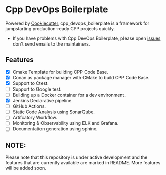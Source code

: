 # Cpp DevOps Boilerplate

Powered by [Cookiecutter](https://github.com/cookiecutter/cookiecutter), cpp_devops_boilerplate is a framework for jumpstarting
production-ready CPP projects quickly.



- If you have problems with Cpp DevOps Boilerplate, please open [issues](https://github.com/pawanhardikar/cmake_project_template/issues) don't send
  emails to the maintainers.

## Features

- [x] Cmake Template for building CPP Code Base.
- [x] Conan as package manager with CMake to build CPP Code Base.
- [x] Support to Ctest.
- [ ] Support to Google test.
- [ ] Building up a Docker container for a dev environment.
- [x] Jenkins Declarative pipeline.
- [ ] GitHub Actions.
- [ ] Static Code Analysis using SonarQube.
- [ ] Artifcatory Workflow.
- [ ] Monitoring & Observability using ELK and Grafana.
- [ ] Documentation generation using sphinx.

## NOTE: 
Please note that this repository is under active development and the features that are currently available are marked in README. More features will be added soon.

